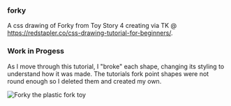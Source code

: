 ### forky
A css drawing of Forky from Toy Story 4 creating via TK @ https://redstapler.co/css-drawing-tutorial-for-beginners/.

### Work in Progess
 
As I move through this tutorial, I "broke" each shape, changing its styling to understand how it was made.  The tutorials fork point shapes were not round enough so I deleted them and created my own.

![Forky the plastic fork toy](https://user-images.githubusercontent.com/22779199/63546860-c5254b80-c4f8-11e9-9f28-4638b363177f.png)
